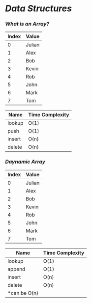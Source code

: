 # **_Data Structures_**

### **_What is an Array?_**

| Index | Value  |
| ----- | ------ |
| 0     | Julian |
| 1     | Alex   |
| 2     | Bob    |
| 3     | Kevin  |
| 4     | Rob    |
| 5     | John   |
| 6     | Mark   |
| 7     | Tom    |

| Name   | Time Complexity |
| ------ | --------------- |
| lookup | O(1)            |
| push   | O(1)            |
| insert | O(n)            |
| delete | O(n)            |

### **_Daynamic Array_**

| Index | Value  |
| ----- | ------ |
| 0     | Julian |
| 1     | Alex   |
| 2     | Bob    |
| 3     | Kevin  |
| 4     | Rob    |
| 5     | John   |
| 6     | Mark   |
| 7     | Tom    |

| Name          | Time Complexity |
| ------------- | --------------- |
| lookup        | O(1)            |
| append        | O(1)            |
| insert        | O(n)            |
| delete        | O(n)            |
| \*can be O(n) |
